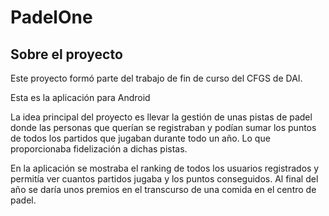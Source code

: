 # PadelOne

## Sobre el proyecto

Este proyecto formó parte del trabajo de fin de curso del CFGS de DAI.

Esta es la aplicación para Android

La idea principal del proyecto es llevar la gestión de unas pistas de padel donde las personas que querían se registraban y podían sumar los puntos de todos los partidos que jugaban durante todo un año. Lo que proporcionaba fidelización a dichas pistas.

En la aplicación se mostraba el ranking de todos los usuarios registrados y permitía ver cuantos partidos jugaba y los puntos conseguidos. Al final del año se daría unos premios en el transcurso de una comida en el centro de padel.
